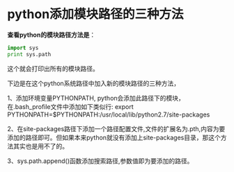 # python添加模块路径的三种方法

**查看python的模块路径方法是**：

```python
import sys
print sys.path
```

这个就会打印出所有的模块路径。

下边是在这个python系统路径中加入新的模块路径的三种方法，

1、添加环境变量PYTHONPATH, python会添加此路径下的模块，在.bash_profile文件中添加如下类似行:
export PYTHONPATH=$PYTHONPATH:/usr/local/lib/python2.7/site-packages

2、在site-packages路径下添加一个路径配置文件,文件的扩展名为.pth,内容为要添加的路径即可。但如果本来python就没有添加上site-packages目录，那这个方法其实也是用不了的。

3、sys.path.append()函数添加搜索路径,参数值即为要添加的路径。

